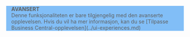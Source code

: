 <blockquote STYLE="background: #81BEF7;border-left:None"><b>AVANSERT</b><br />Denne funksjonaliteten er bare tilgjengelig med den avanserte opplevelsen. Hvis du vil ha mer informasjon, kan du se [Tilpasse Business Central-opplevelsen](../ui-experiences.md) </blockquote>
